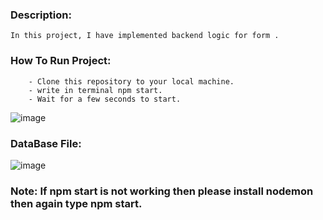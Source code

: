 ### Description:
    In this project, I have implemented backend logic for form .

### How To Run Project:
        - Clone this repository to your local machine.
        - write in terminal npm start.
        - Wait for a few seconds to start.

![image](https://github.com/ayushraj12009/slidelyAI-Form-Backend/assets/51042913/7dc77c3b-fdde-447c-ada2-dfac00355625)

### DataBase File:
![image](https://github.com/ayushraj12009/slidelyAI-Form-Backend/assets/51042913/374c7a1a-f620-462f-ad1c-0456a6dcb3ef)

### Note: If npm start is not working then please install nodemon then again type npm start.
